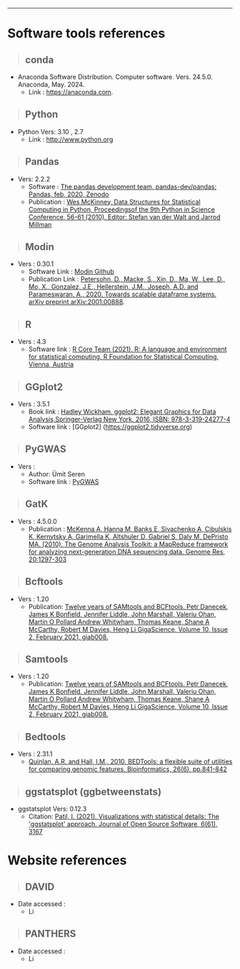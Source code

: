 
---
# Software tools references
> ## conda
+ Anaconda Software Distribution. Computer software. Vers. 24.5.0. Anaconda, May. 2024. 
   + Link : https://anaconda.com.

> ## Python
+ Python Vers: 3.10 , 2.7
   + Link : http://www.python.org

> ## Pandas
+ Vers: 2.2.2
   + Software : [The pandas development team, pandas-dev/pandas: Pandas, feb, 2020, Zenodo](https://doi.org/10.5281/zenodo.3509134)
   + Publication : [Wes McKinney, Data Structures for Statistical Computing in Python, Proceedingsof the 9th Python in Science Conference, 56-61 (2010). Editor: Stefan van der Walt and Jarrod Millman](https://doi.org/10.25080/Majora-92bf1922-00a)

> ## Modin
+ Vers : 0.30.1
   + Software Link : [Modin Github](https://github.com/modin-project/modin) 
   + Publication Link : [Petersohn, D., Macke, S., Xin, D., Ma, W., Lee, D., Mo, X., Gonzalez, J.E., Hellerstein, J.M., Joseph, A.D. and Parameswaran, A., 2020. Towards scalable dataframe systems. arXiv preprint arXiv:2001.00888](https://doi.org/10.48550/arXiv.2001.00888).

> ## R
+ Vers : 4.3
   + Software link : [R Core Team (2021). R: A language and environment for statistical computing. R Foundation for Statistical Computing, Vienna, Austria](https://www.R-project.org/)


> ## GGplot2
+ Vers : 3.5.1
   + Book link : [Hadley Wickham, ggplot2: Elegant Graphics for Data Analysis,Springer-Verlag New York, 2016, ISBN: 978-3-319-24277-4](https://link.springer.com/book/10.1007/978-0-387-98141-3)
   + Software link : [GGplot2] (https://ggplot2.tidyverse.org)


> ## PyGWAS
+ Vers : 
  + Author: Ümit Seren
  + Software link : [PyGWAS](https://github.com/timeu/PyGWAS)

> ## GatK
+ Vers : 4.5.0.0 
   + Publication : [McKenna A, Hanna M, Banks E, Sivachenko A, Cibulskis K, Kernytsky A, Garimella K, Altshuler D, Gabriel S, Daly M, DePristo MA. (2010). The Genome Analysis Toolkit: a MapReduce framework for analyzing next-generation DNA sequencing data. Genome Res, 20:1297-303](https://doi.org/10.1101/gr.107524.110)


> ## Bcftools
+ Vers : 1.20
   + Publication: [Twelve years of SAMtools and BCFtools. Petr Danecek, James K Bonfield, Jennifer Liddle, John Marshall, Valeriu Ohan, Martin O Pollard Andrew Whitwham, Thomas Keane, Shane A McCarthy, Robert M Davies, Heng Li GigaScience, Volume 10, Issue 2, February 2021, giab008.](https://doi.org/10.1093/gigascience/giab008)

> ## Samtools
+ Vers : 1.20
  + Publication: [Twelve years of SAMtools and BCFtools. Petr Danecek, James K Bonfield, Jennifer Liddle, John Marshall, Valeriu Ohan, Martin O Pollard Andrew Whitwham, Thomas Keane, Shane A McCarthy, Robert M Davies, Heng Li GigaScience, Volume 10, Issue 2, February 2021, giab008.](https://doi.org/10.1093/gigascience/giab008)


> ## Bedtools
+ Vers : 2.31.1
   + [Quinlan, A.R. and Hall, I.M., 2010. BEDTools: a flexible suite of utilities for comparing genomic features. Bioinformatics, 26(6), pp.841-842](https://doi.org/10.1093/bioinformatics/btq033)

> ## ggstatsplot (ggbetweenstats)
+ ggstatsplot Vers: 0.12.3
   + Citation: [Patil, I. (2021). Visualizations with statistical details: The 'ggstatsplot' approach. Journal of Open Source Software, 6(61), 3167](https://doi.org/10.21105/joss.03167)

# Website references

> ## DAVID
+ Date accessed : 
   + Li

> ## PANTHERS
+ Date accessed : 
   + Li


